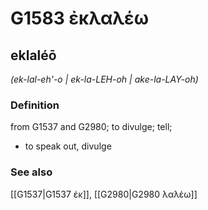 # G1583 ἐκλαλέω

## eklaléō

_(ek-lal-eh'-o | ek-la-LEH-oh | ake-la-LAY-oh)_

### Definition

from G1537 and G2980; to divulge; tell; 

- to speak out, divulge

### See also

[[G1537|G1537 ἐκ]], [[G2980|G2980 λαλέω]]
